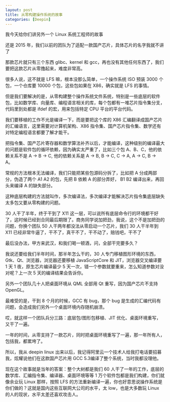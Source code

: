 ```yaml
---
layout: post
title: 从零构建操作系统的故事
categories: [Deepin]
---
```


我今天给你们讲另外一个 Linux 系统工程师的故事

还是 2015 年，我们以前的团队为了适配一款国产芯片，具体芯片的名字我就不讲了

那款芯片就只有三个东西 glibc、kernel 和 gcc，再也没有其他任何东西了，我们要把这款芯片从零撸起来，难度非常高。

很多人说，这不就是 LFS 嘛，根本没那么简单，一个操作系统 ISO 预装 3000 个包，一个仓库要 10000 个包，这些包如果在 X86，确实就是 LFS 的事情。

但是我们要解决的是，从零构建整个操作系统文件系统，特别是一些底层的软件包，比如数学库、向量库、编程语言相关的库，每个包都有一堆芯片指令集分支，代码里到处都是 ifdef 的宏，用来包括特定 CPU 平台的平台代码。

我们要移植的工作不光是编译一下，而是要把这个库的 X86 汇编翻译成国产芯片的汇编语言，这里需要对计算机架构、X86 指令集、国产芯片指令集、数学还有对特定编程语言都要了解才能干。

把指令集、国产芯片寄存器和数学算法补齐以后，才能编译，这种级别的编译最大的问题是软件包的循环依赖，因为确实太严重了，比如三个包 A、B、C，他的依赖关系不是 A -> B -> C, 他的依赖关系是 A -> B, B -> C, C -> A, A -> C, B -> A。

常规的方法根本无法编译，我们只能把某些包源码分拆了，比如把 A 分成两部分，伪造了两个 A1 A2 的包，先把 B 依赖 A 的部分弄好， B1 B2 编译出来，再回头来编译 A 的缺失部分。

这种底层构建的方法就叫作，多次编译法，多次编译才能解决芯片指令集底层缺失太多包又要从零构建的问题。

30 人干了半年，终于干到了 X11 这一层，可以说所有底层命令行的环境都干好了，这时候已经到合同最后期限了。商务同学说加把劲，我说，这个不是加把劲的问题，你换个团队 50 人干两年都没法从零启动一个芯片，我们 30 人干半年到 X11 已经非常牛逼了，干不了，真干不了，干不动了，赔钱吧，干不了

最后没办法，甲方来武汉，和我们喝一顿酒，问，全部干完要多久？

我说还要给我们半年时间，那半年怎么干的，30 人专门移植图形环境的东西，Gtk、Qt、浏览器，浏览器还要移植 JavaScriptCore 和 JIT，浏览器交叉编译要 1 天 1 夜，原生芯片编译最少 5 天一次，错一个参数就要重来，怎么知道参数对没对呢？上一次 5 天的编译结果会告诉你。

另外一个团队几十人把桌面环境从 QML 全部用 Qt 重写，因为国产芯片不支持 OpenGL。

最难受的是，干到 8 个月的时候，GCC 有 bug，那个 bug 是生成的汇编代码有问题，会造成我们另外一个桌面环境内存随机崩溃。

哎，就这样一个团队兵分三路：底层包/图形包移植、JIT 优化、桌面环境重写，又干了一遍。

一年的时间，从零支持了一款芯片，同时把桌面环境重写了一遍，那一年所有人，包括我，都累垮了。

所以，我从 deepin linux 出来以后，我记得阿里云一个技术人给我打电话要招募我，炫耀说他们在这款国产芯片用 GCC 5.3编译了整个系统，当时我都没理他。

现在这个故事就是当年的答案：整个大树都是我们 60 人干了一年的工作，底层的数学库、汇编指令集、编译器、桌面环境等等 1 万个软件包都是我们构建，你们就像余业玩 Linux 那样，按照 LFS 的方法重新编译一遍，你也好意思说操作系统是你们做的？这就是国内这些互联网大公司的水平，太 low，也是大多数玩 Linux 的人的现状，水平太差还喜欢攻击人。
